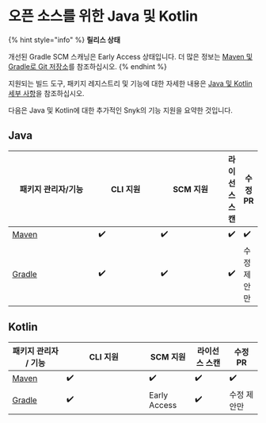 # 오픈 소스를 위한 Java 및 Kotlin

{% hint style="info" %}
**릴리스 상태**

개선된 Gradle SCM 스캐닝은 Early Access 상태입니다. 더 많은 정보는 [Maven 및 Gradle로 Git 저장소](git-repositories-with-maven-and-gradle.md)를 참조하십시오.
{% endhint %}

지원되는 빌드 도구, 패키지 레지스트리 및 기능에 대한 자세한 내용은 [Java 및 Kotlin 세부 사항](./)을 참조하십시오.

다음은 Java 및 Kotlin에 대한 추가적인 Snyk의 기능 지원을 요약한 것입니다.

## **Java**

<table><thead><tr><th width="176">패키지 관리자/기능</th><th width="124">CLI 지원</th><th width="134">SCM 지원</th><th>라이선스 스캔</th><th>수정 PR</th></tr></thead><tbody><tr><td><a href="https://maven.apache.org">Maven</a></td><td>✔️</td><td>✔️</td><td>✔️</td><td>✔️</td></tr><tr><td><a href="https://gradle.org">Gradle</a></td><td>✔️</td><td>✔️</td><td>✔️</td><td>수정 제안만</td></tr></tbody></table>

## **Kotlin**

<table><thead><tr><th>패키지 관리자 / 기능</th><th width="151">CLI 지원</th><th>SCM 지원</th><th>라이선스 스캔</th><th>수정 PR</th></tr></thead><tbody><tr><td><a href="https://maven.apache.org">Maven</a></td><td>✔️</td><td>✔️</td><td>✔️</td><td>✔️</td></tr><tr><td><a href="https://gradle.org">Gradle</a></td><td>✔️</td><td>Early Access</td><td>✔️</td><td>수정 제안만</td></tr></tbody></table>
